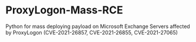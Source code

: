# ProxyLogon-Mass-RCE
Python for mass deploying payload on Microsoft Exchange Servers affected by ProxyLogon (CVE-2021-26857, CVE-2021-26855, CVE-2021-27065)
